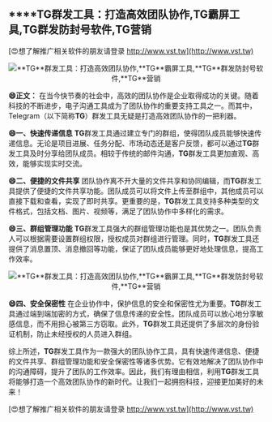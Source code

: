 ## ****TG**群发工具：打造高效团队协作,**TG**霸屏工具,**TG**群发防封号软件,**TG**营销**

[😍想了解推广相关软件的朋友请登录 http://www.vst.tw](http://www.vst.tw)

 <center><img src="https://vst.tw/MP4/tuiguang/png/8.png" alt="**TG**群发工具：打造高效团队协作,**TG**霸屏工具,**TG**群发防封号软件,**TG**营销"></center>

**😄正文：**
在当今快节奏的社会中，高效的团队协作是企业取得成功的关键。随着科技的不断进步，电子沟通工具成为了团队协作的重要支持工具之一。而其中，Telegram（以下简称**TG**）群发工具无疑是打造高效团队协作的一把利器。

**😄一、快速传递信息**
**TG**群发工具通过建立专门的群组，使得团队成员能够快速传递信息。无论是项目进展、任务分配、市场动态还是客户反馈，都可以通过**TG**群发工具及时分享给团队成员。相较于传统的邮件沟通，**TG**群发工具更加直观、高效，能够实现实时交流。

**😄二、便捷的文件共享**
团队协作离不开大量的文件共享和协同编辑，而**TG**群发工具提供了便捷的文件共享功能。团队成员可以将文件上传至群组中，其他成员可以直接下载和查看，实现了即时共享。更重要的是，**TG**群发工具支持多种类型的文件格式，包括文档、图片、视频等，满足了团队协作中多样化的需求。

**😄三、群组管理功能**
**TG**群发工具强大的群组管理功能也是其优势之一。团队负责人可以根据需要设置群组权限，授权成员对群组进行管理。同时，**TG**群发工具还提供了消息置顶、消息撤回等功能，保证了团队成员能够更好地处理信息，提高工作效率。

 <center><img src="https://vst.tw/MP4/tuiguang/png/3.png" alt="**TG**群发工具：打造高效团队协作,**TG**霸屏工具,**TG**群发防封号软件,**TG**营销"></center>

**😄四、安全保密性**
在企业协作中，保护信息的安全和保密性尤为重要。**TG**群发工具通过端到端加密的方式，确保了信息传递的安全性。团队成员可以放心地分享敏感信息，而不用担心被第三方窃取。此外，**TG**群发工具还提供了多层次的身份验证机制，防止未经授权的人员进入群组。

综上所述，**TG**群发工具作为一款强大的团队协作工具，具有快速传递信息、便捷的文件共享、群组管理功能和安全保密性等诸多优势。它有效地解决了团队协作中的沟通障碍，提升了团队的工作效率。因此，我们有理由相信，利用**TG**群发工具将能够打造一个高效团队协作的新时代。让我们一起拥抱科技，迎接更加美好的未来！

[😍想了解推广相关软件的朋友请登录 http://www.vst.tw](http://www.vst.tw)



